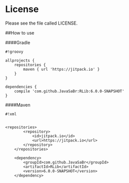 # License #
Please see the file called LICENSE.

##How to use

####Gradle


```
#!groovy

allprojects {
    repositories {
        maven { url 'https://jitpack.io' }
    }
}

dependencies {
    compile 'com.github.JavaSaBr:RLib:6.0.0-SNAPSHOT'
}
```

    
####Maven

```
#!xml


<repositories>
        <repository>
            <id>jitpack.io</id>
            <url>https://jitpack.io</url>
        </repository>
    </repositories>

    <dependency>
        <groupId>com.github.JavaSaBr</groupId>
        <artifactId>RLib</artifactId>
        <version>6.0.0-SNAPSHOT</version>
    </dependency>
```